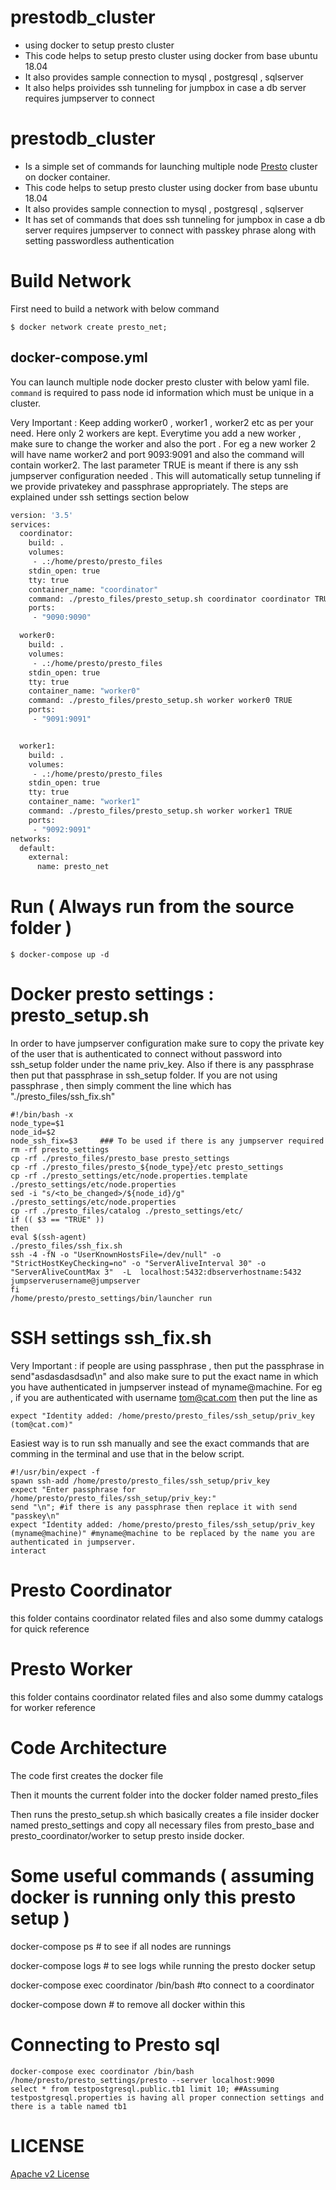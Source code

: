 # prestodb_cluster
* using docker to setup presto cluster
* This code helps to setup presto cluster using docker from base ubuntu 18.04 
* It also provides sample connection to mysql , postgresql , sqlserver
* It also helps proivides ssh tunneling for jumpbox in case a db server requires jumpserver to connect

# prestodb_cluster

* Is a simple set of commands for launching multiple node [Presto](https://prestosql.io/) cluster on docker container.
* This code helps to setup presto cluster using docker from base ubuntu 18.04 
* It also provides sample connection to mysql , postgresql , sqlserver
* It has set of commands that does ssh tunneling for jumpbox in case a db server requires jumpserver to connect with passkey phrase along with setting passwordless authentication



# Build Network
First need to build a network with below command

```
$ docker network create presto_net;
```

## docker-compose.yml

You can launch multiple node docker presto cluster with below yaml file. `command` is required to pass node id information which must be unique in a cluster.

Very Important : Keep adding worker0 , worker1 , worker2 etc as per your need. Here only 2 workers are kept. Everytime you add a new worker , make sure to change the worker<number> and also the port . For eg a new worker 2 will have name worker2 and port 9093:9091 and also the command will contain worker2. The last parameter TRUE is meant if there is any ssh jumpserver configuration needed . This will automatically setup tunneling if we provide privatekey and passphrase appropriately. The steps are explained under ssh settings section below

```Dockerfile
version: '3.5'
services:
  coordinator:
    build: .
    volumes:
     - .:/home/presto/presto_files
    stdin_open: true
    tty: true
    container_name: "coordinator"
    command: ./presto_files/presto_setup.sh coordinator coordinator TRUE ( 
    ports:
     - "9090:9090"

  worker0:
    build: .
    volumes:
     - .:/home/presto/presto_files
    stdin_open: true
    tty: true
    container_name: "worker0"
    command: ./presto_files/presto_setup.sh worker worker0 TRUE
    ports:
     - "9091:9091"


  worker1:
    build: .
    volumes:
     - .:/home/presto/presto_files
    stdin_open: true
    tty: true
    container_name: "worker1"
    command: ./presto_files/presto_setup.sh worker worker1 TRUE
    ports:
     - "9092:9091"
networks:
  default:
    external:
      name: presto_net
```

# Run  ( Always run from the source folder ) 

```
$ docker-compose up -d
```

# Docker presto settings : presto_setup.sh
In order to have jumpserver configuration make sure to copy the private key of the user that is authenticated to connect without password into ssh_setup folder under the name priv_key. Also if there is any passphrase then put that passphrase in ssh_setup folder. If you are not using passphrase , then simply comment the line which has "./presto_files/ssh_fix.sh"
```
#!/bin/bash -x
node_type=$1
node_id=$2
node_ssh_fix=$3     ### To be used if there is any jumpserver required
rm -rf presto_settings
cp -rf ./presto_files/presto_base presto_settings
cp -rf ./presto_files/presto_${node_type}/etc presto_settings
cp -rf ./presto_settings/etc/node.properties.template ./presto_settings/etc/node.properties
sed -i "s/<to_be_changed>/${node_id}/g" ./presto_settings/etc/node.properties
cp -rf ./presto_files/catalog ./presto_settings/etc/
if (( $3 == "TRUE" ))
then
eval $(ssh-agent)
./presto_files/ssh_fix.sh
ssh -4 -fN -o "UserKnownHostsFile=/dev/null" -o "StrictHostKeyChecking=no" -o "ServerAliveInterval 30" -o "ServerAliveCountMax 3"  -L  localhost:5432:dbserverhostname:5432 jumpserverusername@jumpserver
fi
/home/presto/presto_settings/bin/launcher run

```

# SSH settings ssh_fix.sh
Very Important : if people are using passphrase , then put the passphrase in send"asdasdasdsad\n" and also make sure to put the exact name in which you have authenticated in jumpserver instead of myname@machine. For eg , if you are authenticated with username tom@cat.com then put the line as 
```
expect "Identity added: /home/presto/presto_files/ssh_setup/priv_key (tom@cat.com)"
```
Easiest way is to run ssh manually and see the exact commands that are comming in the terminal and use that in the below script.

```
#!/usr/bin/expect -f
spawn ssh-add /home/presto/presto_files/ssh_setup/priv_key
expect "Enter passphrase for /home/presto/presto_files/ssh_setup/priv_key:"
send "\n"; #if there is any passphrase then replace it with send "passkey\n"
expect "Identity added: /home/presto/presto_files/ssh_setup/priv_key (myname@machine)" #myname@machine to be replaced by the name you are authenticated in jumpserver. 
interact
```

# Presto Coordinator 
this folder contains coordinator related files and also some dummy catalogs for quick reference

# Presto Worker
this folder contains coordinator related files and also some dummy catalogs for worker reference


# Code Architecture
The code first creates the docker file

Then it mounts the current folder into the docker folder named presto_files

Then runs the presto_setup.sh which basically creates a file insider docker named presto_settings and copy all necessary files from presto_base and presto_coordinator/worker to setup presto inside docker.

# Some useful commands ( assuming docker is running only this presto setup ) 
docker-compose ps # to see if all nodes are runnings

docker-compose logs # to see logs while running the presto docker setup

docker-compose exec coordinator /bin/bash #to connect to a coordinator

docker-compose down # to remove all docker within this

# Connecting to Presto sql
```
docker-compose exec coordinator /bin/bash
/home/presto/presto_settings/presto --server localhost:9090
select * from testpostgresql.public.tb1 limit 10; ##Assuming testpostgresql.properties is having all proper connection settings and there is a table named tb1
```

# LICENSE

[Apache v2 License](https://github.com/Lewuathe/docker-presto-cluster/blob/master/LICENSE)
